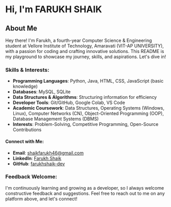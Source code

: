 # Hi, I'm FARUKH SHAIK

## About Me
Hey there! I'm Farukh, a fourth-year Computer Science & Engineering student at Vellore Institute of Technology, Amaravati (VIT-AP UNIVERSITY), with a passion for coding and crafting innovative solutions. This README is my playground to showcase my journey, skills, and aspirations. Let's dive in!

### Skills & Interests:
- **Programming Languages**: Python, Java, HTML, CSS, JavaScript (basic knowledge)
- **Databases**: MySQL, SQLite
- **Data Structures & Algorithms**: Structuring information for efficiency
- **Developer Tools**: Git/GitHub, Google Colab, VS Code
- **Academic Coursework**: Data Structures, Operating Systems (Windows, Linux), Computer Networks (CN), Object-Oriented Programming (OOP), Database Management Systems (DBMS)
- **Interests**: Problem-Solving, Competitive Programming, Open-Source Contributions

#### Connect with Me:
- **Email**: [shaikfarukh46@gmail.com](mailto:shaikfarukh46@gmail.com)
- **LinkedIn**: [Farukh Shaik](https://www.linkedin.com/in/farukh-shaik/)
- **GitHub**: [farukhshaik-dev](https://github.com/farukhshaik-dev)

### Feedback Welcome:
I'm continuously learning and growing as a developer, so I always welcome constructive feedback and suggestions. Feel free to reach out to me on any platform above, and let's connect!
